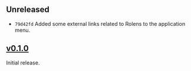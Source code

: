 ## Unreleased

* `79d42fd` Added some external links related to Rolens to the application menu.

## [v0.1.0](https://github.com/garraflavatra/rolens/releases/tag/v0.1.0)

Initial release.
